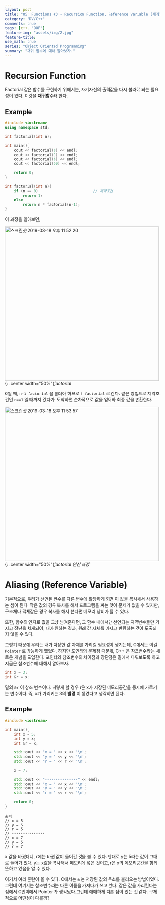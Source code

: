 ```yaml
---
layout: post
title: "05: Functions #3 - Recursion Function, Reference Variable (재귀함수)"
category: "DV/C++"
comments: true
tags: [c++, "OOP"]
feature-img: "assets/img/2.jpg"
feature-title:
use_math: true
series: "Object Oriented Programming"
summary: "재귀 함수에 대해 알아보자."
---
```


# Recursion Function

Factorial 같은 함수를 구현하기 위해서는, 자기자신의 출력값을 다시 불러야 되는 필요성이 있다. 이것을 **재귀함수**라 한다.

## Example

```c++
#include <iostream>
using namespace std;

int factorial(int n);

int main(){
    cout << factorial(0) << endl;
    cout << factorial(1) << endl;
    cout << factorial(6) << endl;
    cout << factorial(10) << endl;

    return 0;
}

int factorial(int n){
    if (n == 0)							// 제약조건
        return 1;
    else
        return n * factorial(n-1);
}
```

이 과정을 알아보면,

<img width="500" alt="스크린샷 2019-03-18 오후 11 52 20" src="https://user-images.githubusercontent.com/37871541/54539097-dfeb1580-49d8-11e9-8f97-9aed646bc24e.png">{: .center width="50%"}_factorial_

6일 때, `n-1 factorial` 을 불러야 하므로 `5 factorial` 로 간다. 같은 방법으로 제약조건인 `n==1` 일 때까지 갔다가, 도착하면 순차적으로 값을 얻어와 최종 값을 반환한다.

<img width="500" alt="스크린샷 2019-03-18 오후 11 53 57" src="https://user-images.githubusercontent.com/37871541/54539238-19bc1c00-49d9-11e9-9556-dc8800592530.png">{: .center width="50%"}_factorial 연산 과정_

# Aliasing (Reference Variable)

기본적으로, 우리가 선언된 변수를 다른 변수에 할당하게 되면 이 값을 복사해서 사용하는 셈이 된다. 작은 값의 경우 복사를 해서 프로그램을 짜는 것이 문제가 없을 수 있지만, 구조체나 객체같은 경우 복사를 해서 쓴다면 메모리 낭비가 될 수 있다.

또한, 함수의 인자로 값을 그냥 넘겨준다면, 그 함수 내에서만 선언되는 지역변수들만 가지고 장난을 치게되어, 내가 원하는 결과, 원래 값 자체를 가지고 반환하는 것이 도출되지 않을 수 있다.

그렇기 때문에 우리는 내가 저장한 값 자체를 가리킬 필요성이 생기는데, C에서는 이걸 `Pointer` 로 가능하게 했었다. 하지만 포인터의 문제점 때문에, C++ 은 참조변수라는 새로운 개념을 도입한다. 포인터와 참조변수의 차이점과 장단점은 밑에서 다뤄보도록 하고 지금은 참조변수에 대해서 알아보자.

```c++
int x = 3;
int &r = x;
```

밑의 `&r` 이 참조 변수이다. 저렇게 할 경우 r은 x가 저장된 메모리공간을 동시에 가르키는 변수이다. 즉, x가 가리키는 3의 **별명** 이 생겼다고 생각하면 된다.

## Example

```c++
#include <iostream>

int main(){
    int x = 5;
    int y = x;
    int &r = x;

    std::cout << "x = " << x << '\n';
    std::cout << "y = " << y << '\n';
    std::cout << "r = " << r << '\n';

    x = 7;

    std::cout << "---------------" << endl;
    std::cout << "x = " << x << '\n';
    std::cout << "y = " << y << '\n';
    std::cout << "r = " << r << '\n';

    return 0;
}
```

```
출력
// x = 5
// y = 5
// r = 5
// ---------------
// x = 7
// y = 5
// r = 7
```

x 값을 바꿨더니, r에는 바뀐 값이 들어간 것을 볼 수 있다. 반대로 y는 5라는 값이 그대로 들어가 있다. y는 x값을 복사해서 메모리에 넣은 것이고, r은 x의 메모리공간을 함께 뜻하고 있음을 알 수 있다.

여기서 여러 혼란이 올 수 있다. C에서는 `&` 는 저장된 값의 주소를 불러오는 방법이었다. 그런데 여기서는 참조변수라는 다른 이름을 가져다가 쓰고 있다. 같은 값을 가리킨다는 점에서 C언어에서 Pointer 가 생각났다.그런데 애매하게 다른 점이 있는 것 같다. 구체적으로 어떤점이 다를까?
